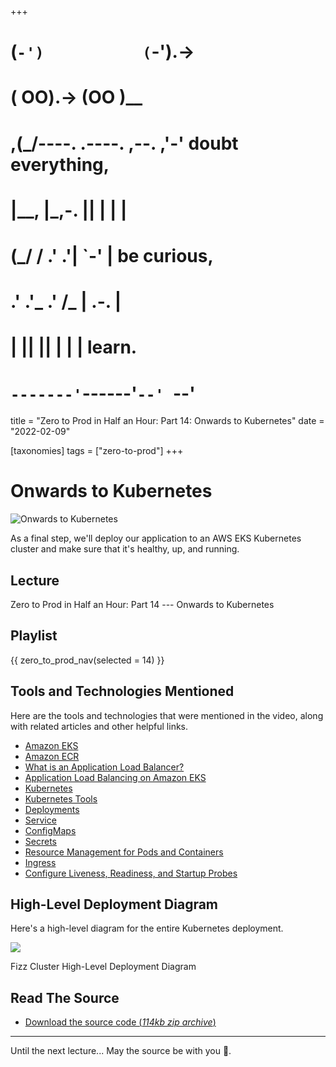 +++
#   (`-')           (`-').->
#   ( OO).->        (OO )__
# ,(_/----. .----. ,--. ,'-' doubt everything,
# |__,    |\_,-.  ||  | |  |
#  (_/   /    .' .'|  `-'  | be curious,
#  .'  .'_  .'  /_ |  .-.  |
# |       ||      ||  | |  | learn.
# `-------'`------'`--' `--'

title = "Zero to Prod in Half an Hour: Part 14: Onwards to Kubernetes"
date = "2022-02-09"

[taxonomies]
tags = ["zero-to-prod"]
+++

Onwards to Kubernetes
=====================

![Onwards to Kubernetes](/zerotohero-dev/content/images/size/w1200/2024/03/eks.png)

As a final step, we'll deploy our application to an AWS EKS Kubernetes cluster
and make sure that it's healthy, up, and running.

Lecture
-------

Zero to Prod in Half an Hour: Part 14 --- Onwards to Kubernetes

Playlist
--------

{{ zero_to_prod_nav(selected = 14) }}

Tools and Technologies Mentioned
--------------------------------

Here are the tools and technologies that were mentioned in the video, along with
related articles and other helpful links.

* [Amazon EKS](https://aws.amazon.com/eks)
* [Amazon ECR](https://aws.amazon.com/ecr/)
* [What is an Application Load Balancer?](https://docs.aws.amazon.com/elasticloadbalancing/latest/application/introduction.html)
* [Application Load Balancing on Amazon EKS](https://docs.aws.amazon.com/eks/latest/userguide/alb-ingress.html)
* [Kubernetes](https://kubernetes.io/)
* [Kubernetes Tools](https://kubernetes.io/docs/tasks/tools/)
* [Deployments](https://kubernetes.io/docs/concepts/workloads/controllers/deployment/)
* [Service](https://kubernetes.io/docs/concepts/services-networking/service/)
* [ConfigMaps](https://kubernetes.io/docs/concepts/configuration/configmap/)
* [Secrets](https://kubernetes.io/docs/concepts/configuration/secret/)
* [Resource Management for Pods and Containers](https://kubernetes.io/docs/concepts/configuration/manage-resources-containers/)
* [Ingress](https://kubernetes.io/docs/concepts/services-networking/ingress/)
* [Configure Liveness, Readiness, and Startup Probes](https://kubernetes.io/docs/tasks/configure-pod-container/configure-liveness-readiness-startup-probes/)

High-Level Deployment Diagram
----------------------------------

Here's a high-level diagram for the entire Kubernetes deployment.

![](https://www.zerotohero.dev/content/images/2022/02/fizz-cluster-high-level-diagram.png)

Fizz Cluster High-Level Deployment Diagram

Read The Source
---------------

* [Download the source code (_114kb zip
  archive_)](https://assets.zerotohero.dev/zero-to-prod-in-30/zero-to-prod-in-30.zip)

------------

Until the next lecture... May the source be with you 🦄.
